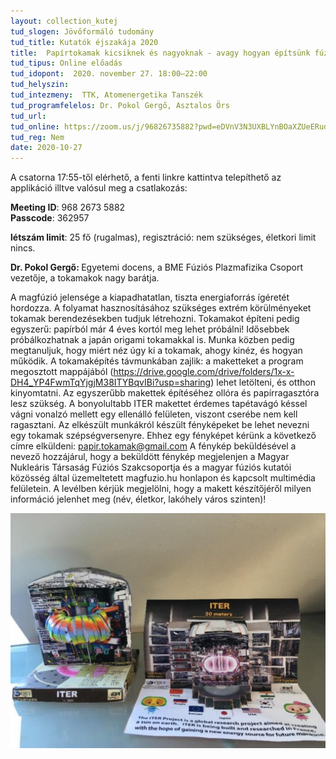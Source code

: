 ```yaml
---
layout: collection_kutej
tud_slogen: Jövőformáló tudomány
tud_title: Kutatók éjszakája 2020
title:  Papírtokamak kicsiknek és nagyoknak - avagy hogyan építsünk fúziós reaktort?
tud_tipus: Online előadás
tud_idopont:  2020. november 27. 18:00–22:00
tud_helyszin:
tud_intezmeny: 	TTK, Atomenergetika Tanszék 
tud_programfelelos: Dr. Pokol Gergő, Asztalos Örs
tud_url:
tud_online: https://zoom.us/j/96826735882?pwd=eDVnV3N3UXBLYnBOaXZUeERudUlJdz09
tud_reg: Nem
date: 2020-10-27
---
```


A csatorna 17:55-től elérhető, a fenti linkre kattintva telepíthető az applikáció illtve valósul meg a csatlakozás:<br>

<b>Meeting ID</b>: 968 2673 5882<br>
<b>Passcode</b>: 362957

<b>létszám limit</b>: 25 fő (rugalmas), regisztráció: nem szükséges, életkori limit nincs.

<b>Dr. Pokol Gergő: </b> Egyetemi docens, a BME Fúziós Plazmafizika Csoport vezetője, a tokamakok nagy barátja.



A magfúzió jelensége a kiapadhatatlan, tiszta energiaforrás ígéretét hordozza. A folyamat hasznosításához szükséges extrém körülményeket tokamak berendezésekben tudjuk létrehozni. Tokamakot építeni pedig egyszerű: papírból már 4 éves kortól meg lehet próbálni! Idősebbek próbálkozhatnak a japán origami tokamakkal is. Munka közben pedig megtanuljuk, hogy miért néz úgy ki a tokamak, ahogy kinéz, és hogyan működik. A tokamaképítés távmunkában zajlik: a maketteket a program megosztott mappájából (<a href="https://drive.google.com/drive/folders/1x-x-DH4_YP4FwmTqYjgjM38ITYBqvIBi?usp=sharing">https://drive.google.com/drive/folders/1x-x-DH4_YP4FwmTqYjgjM38ITYBqvIBi?usp=sharing</a>) lehet letölteni, és otthon kinyomtatni. Az egyszerűbb makettek építéséhez ollóra és papírragasztóra lesz szükség. A bonyolultabb ITER makettet érdemes tapétavágó késsel vágni vonalzó mellett egy ellenálló felületen, viszont cserébe nem kell ragasztani. Az elkészült munkákról készült fényképeket be lehet nevezni egy tokamak szépségversenyre. Ehhez egy fényképet kérünk a következő címre elküldeni: <a href="mailto:papir.tokamak@gmail.com">papir.tokamak@gmail.com</a> A fénykép beküldésével a nevező hozzájárul, hogy a beküldött fénykép megjelenjen a Magyar Nukleáris Társaság Fúziós Szakcsoportja és a magyar fúziós kutatói közösség által üzemeltetett magfuzio.hu honlapon és kapcsolt multimédia felületein. A levélben kérjük megjelölni, hogy a makett készítőjéről milyen információ jelenhet meg (név, életkor, lakóhely város szinten)! 

<img src="images/papirtokamak.png" max-width="500" class="center">

